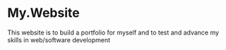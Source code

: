 # My.Website
This website is to build a portfolio for myself and to test and advance my skills in web/software development
